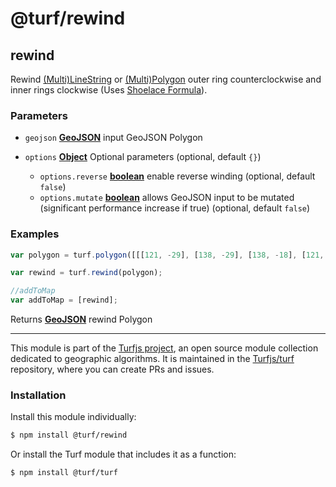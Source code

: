 # @turf/rewind

<!-- Generated by documentation.js. Update this documentation by updating the source code. -->

## rewind

Rewind [(Multi)LineString][1] or [(Multi)Polygon][2] outer ring counterclockwise and inner rings clockwise (Uses [Shoelace Formula][3]).

### Parameters

*   `geojson` **[GeoJSON][4]** input GeoJSON Polygon
*   `options` **[Object][5]** Optional parameters (optional, default `{}`)

    *   `options.reverse` **[boolean][6]** enable reverse winding (optional, default `false`)
    *   `options.mutate` **[boolean][6]** allows GeoJSON input to be mutated (significant performance increase if true) (optional, default `false`)

### Examples

```javascript
var polygon = turf.polygon([[[121, -29], [138, -29], [138, -18], [121, -18], [121, -29]]]);

var rewind = turf.rewind(polygon);

//addToMap
var addToMap = [rewind];
```

Returns **[GeoJSON][4]** rewind Polygon

[1]: https://tools.ietf.org/html/rfc7946#section-3.1.4

[2]: https://tools.ietf.org/html/rfc7946#section-3.1.6

[3]: http://en.wikipedia.org/wiki/Shoelace_formula

[4]: https://tools.ietf.org/html/rfc7946#section-3

[5]: https://developer.mozilla.org/docs/Web/JavaScript/Reference/Global_Objects/Object

[6]: https://developer.mozilla.org/docs/Web/JavaScript/Reference/Global_Objects/Boolean

<!-- This file is automatically generated. Please don't edit it directly:
if you find an error, edit the source file (likely index.js), and re-run
./scripts/generate-readmes in the turf project. -->

---

This module is part of the [Turfjs project](http://turfjs.org/), an open source
module collection dedicated to geographic algorithms. It is maintained in the
[Turfjs/turf](https://github.com/Turfjs/turf) repository, where you can create
PRs and issues.

### Installation

Install this module individually:

```sh
$ npm install @turf/rewind
```

Or install the Turf module that includes it as a function:

```sh
$ npm install @turf/turf
```
